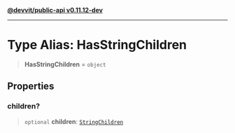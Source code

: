 [**@devvit/public-api v0.11.12-dev**](../../../../../../README.md)

---

# Type Alias: HasStringChildren

> **HasStringChildren** = `object`

## Properties

<a id="children"></a>

### children?

> `optional` **children**: [`StringChildren`](../../../type-aliases/StringChildren.md)
